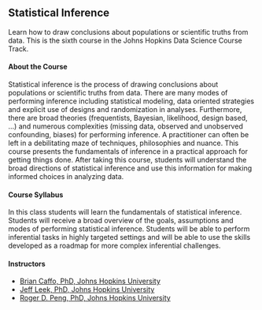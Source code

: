 ## Statistical Inference
Learn how to draw conclusions about populations or scientific truths from data. This is the sixth course in the Johns Hopkins Data Science Course Track.

#### About the Course
Statistical inference is the process of drawing conclusions about populations or scientific truths from data. There are many modes of performing inference including statistical modeling, data oriented strategies and explicit use of designs and randomization in analyses. Furthermore, there are broad theories (frequentists, Bayesian, likelihood, design based, …) and numerous complexities (missing data, observed and unobserved confounding, biases) for performing inference. A practitioner can often be left in a debilitating maze of techniques, philosophies and nuance. This course presents the fundamentals of inference in a practical approach for getting things done. After taking this course, students will understand the broad directions of statistical inference and use this information for making informed choices in analyzing data.

#### Course Syllabus
In this class students will learn the fundamentals of statistical inference. Students will receive a broad overview of the goals, assumptions and modes of performing statistical inference. Students will be able to perform inferential tasks in highly targeted settings and will be able to use  the skills developed as a roadmap for more complex inferential challenges.

#### Instructors
- [Brian Caffo, PhD, Johns Hopkins University](https://www.coursera.org/instructor/~47)
- [Jeff Leek, PhD, Johns Hopkins University](https://www.coursera.org/instructor/~315)
- [Roger D. Peng, PhD, Johns Hopkins University](https://www.coursera.org/instructor/rdpeng)

